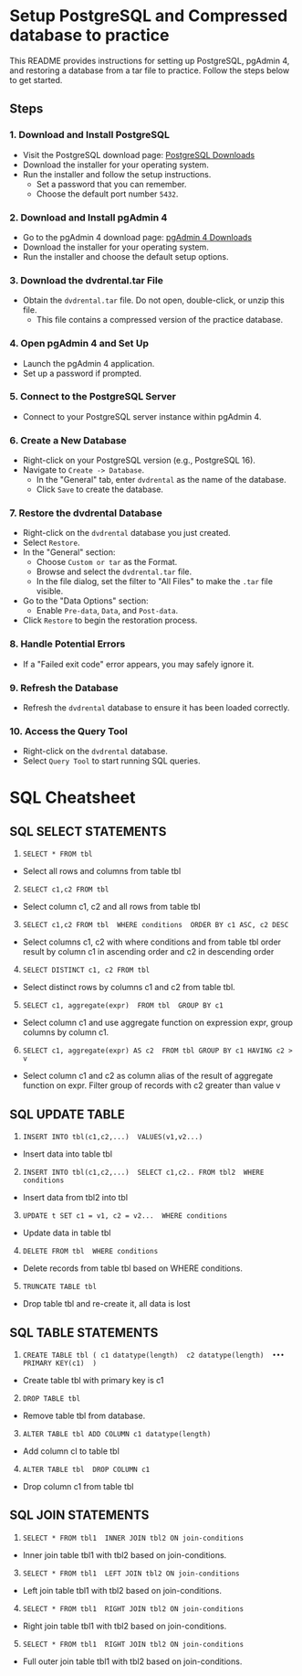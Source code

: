 # Setup PostgreSQL and Compressed database to practice

This README provides instructions for setting up PostgreSQL, pgAdmin 4, and restoring a database from a tar file to practice. Follow the steps below to get started.


## Steps

### 1. Download and Install PostgreSQL

- Visit the PostgreSQL download page: [PostgreSQL Downloads](https://www.enterprisedb.com/downloads/postgres-postgresql-downloads)
- Download the installer for your operating system.
- Run the installer and follow the setup instructions.
  - Set a password that you can remember.
  - Choose the default port number `5432`.

### 2. Download and Install pgAdmin 4

- Go to the pgAdmin 4 download page: [pgAdmin 4 Downloads](https://www.pgadmin.org/download/pgadmin-4-windows/)
- Download the installer for your operating system.
- Run the installer and choose the default setup options.

### 3. Download the dvdrental.tar File

- Obtain the `dvdrental.tar` file. Do not open, double-click, or unzip this file.
  - This file contains a compressed version of the practice database.

### 4. Open pgAdmin 4 and Set Up

- Launch the pgAdmin 4 application.
- Set up a password if prompted.

### 5. Connect to the PostgreSQL Server

- Connect to your PostgreSQL server instance within pgAdmin 4.

### 6. Create a New Database

- Right-click on your PostgreSQL version (e.g., PostgreSQL 16).
- Navigate to `Create -> Database`.
  - In the "General" tab, enter `dvdrental` as the name of the database.
  - Click `Save` to create the database.

### 7. Restore the dvdrental Database

- Right-click on the `dvdrental` database you just created.
- Select `Restore`.
- In the "General" section:
  - Choose `Custom or tar` as the Format.
  - Browse and select the `dvdrental.tar` file.
  - In the file dialog, set the filter to "All Files" to make the `.tar` file visible.
- Go to the "Data Options" section:
  - Enable `Pre-data`, `Data`, and `Post-data`.
- Click `Restore` to begin the restoration process.

### 8. Handle Potential Errors

- If a "Failed exit code" error appears, you may safely ignore it.

### 9. Refresh the Database

- Refresh the `dvdrental` database to ensure it has been loaded correctly.

### 10. Access the Query Tool

- Right-click on the `dvdrental` database.
- Select `Query Tool` to start running SQL queries.





# SQL Cheatsheet

## SQL SELECT STATEMENTS 

1. `SELECT * FROM tbl`  
- Select all rows and columns from table tbl 
2. `SELECT c1,c2 FROM tbl` 
- Select column c1, c2 and all rows from table tbl 
3. `SELECT c1,c2 FROM tbl 
WHERE conditions 
ORDER BY c1 ASC, c2 DESC`
- Select columns c1, c2 with where conditions and from table tbl order result by column c1 in ascending order and c2 in descending order 
4. `SELECT DISTINCT c1, c2 FROM tbl` 
- Select distinct rows by columns c1 and c2 from table tbl. 
5. `SELECT c1, aggregate(expr) 
FROM tbl 
GROUP BY c1` 
- Select column c1 and use aggregate function on expression expr, group columns by column c1. 
6. `SELECT c1, aggregate(expr) AS c2 
FROM tbl
GROUP BY c1 HAVING c2 > v `
- Select column c1 and c2 as column alias of the result of aggregate function on expr. Filter group of records with c2 greater than value v 


## SQL UPDATE TABLE 

1. `INSERT INTO tbl(c1,c2,...) 
VALUES(v1,v2...)`
- Insert data into table tbl 
2. `INSERT INTO tbl(c1,c2,...) 
SELECT c1,c2.. FROM tbl2 
WHERE conditions` 
- Insert data from tbl2 into tbl 
3. `UPDATE t SET c1 = v1, c2 = v2... 
WHERE conditions `
- Update data in table tbl 
4. `DELETE FROM tbl 
WHERE conditions `
- Delete records from table tbl based on WHERE conditions. 
5. `TRUNCATE TABLE tbl `
- Drop table tbl and re-create it, all data is lost


## SQL TABLE STATEMENTS 

1. `CREATE TABLE tbl
( c1 datatype(length) 
  c2 datatype(length) 
••• 
 PRIMARY KEY(c1) 
) `
- Create table tbl with primary key is c1 
2. `DROP TABLE tbl `
- Remove table tbl from database. 
3. `ALTER TABLE tbl
 ADD COLUMN c1 datatype(length)` 
- Add column cl to table tbl 
4. `ALTER TABLE tbl 
DROP COLUMN c1` 
- Drop column c1 from table tbl 


## SQL JOIN STATEMENTS 
1. `SELECT * FROM tbl1 
INNER JOIN tbl2 ON join-conditions`
- Inner join table tbl1 with tbl2 based on join-conditions. 
3. `SELECT * FROM tbl1 
LEFT JOIN tbl2 ON join-conditions`
- Left join table tbl1 with tbl2 based on join-conditions. 
4. `SELECT * FROM tbl1 
RIGHT JOIN tbl2 ON join-conditions`
- Right join table tbl1 with tbl2 based on join-conditions. 
5. `SELECT * FROM tbl1 
RIGHT JOIN tbl2 ON join-conditions`
- Full outer join table tbl1 with tbl2 based on join-conditions. 
